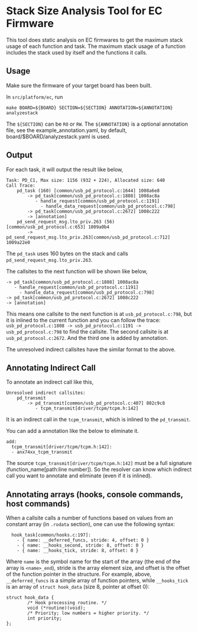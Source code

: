 Stack Size Analysis Tool for EC Firmware
========================================

This tool does static analysis on EC firmwares to get the maximum stack usage of
each function and task. The maximum stack usage of a function includes the stack
used by itself and the functions it calls.

Usage
-----

Make sure the firmware of your target board has been built.

In `src/platform/ec`, run
```
make BOARD=${BOARD} SECTION=${SECTION} ANNOTATION=${ANNOTATION} analyzestack
```
The `${SECTION}` can be `RO` or `RW`. The `${ANNOTATION}` is a optional
annotation file, see the example_annotation.yaml, by default,
board/$BOARD/analyzestack.yaml is used.

Output
------

For each task, it will output the result like below,
```
Task: PD_C1, Max size: 1156 (932 + 224), Allocated size: 640
Call Trace:
    pd_task (160) [common/usb_pd_protocol.c:1644] 1008a6e8
        -> pd_task[common/usb_pd_protocol.c:1808] 1008ac8a
           - handle_request[common/usb_pd_protocol.c:1191]
             - handle_data_request[common/usb_pd_protocol.c:798]
        -> pd_task[common/usb_pd_protocol.c:2672] 1008c222
        -> [annotation]
    pd_send_request_msg.lto_priv.263 (56) [common/usb_pd_protocol.c:653] 1009a0b4
        -> pd_send_request_msg.lto_priv.263[common/usb_pd_protocol.c:712] 1009a22e0
```
The `pd_task` uses 160 bytes on the stack and calls `pd_send_request_msg.lto_priv.263`.

The callsites to the next function will be shown like below,
```
-> pd_task[common/usb_pd_protocol.c:1808] 1008ac8a
   - handle_request[common/usb_pd_protocol.c:1191]
     - handle_data_request[common/usb_pd_protocol.c:798]
-> pd_task[common/usb_pd_protocol.c:2672] 1008c222
-> [annotation]
```
This means one callsite to the next function is at `usb_pd_protocol.c:798`,
but it is inlined to the current function and you can follow the trace:
`usb_pd_protocol.c:1808 -> usb_pd_protocol.c:1191 -> usb_pd_protocol.c:798` to
find the callsite. The second callsite is at `usb_pd_protocol.c:2672`. And the
third one is added by annotation.

The unresolved indirect callsites have the similar format to the above.

Annotating Indirect Call
------------------------

To annotate an indirect call like this,
```
Unresolved indirect callsites:
    pd_transmit
        -> pd_transmit[common/usb_pd_protocol.c:407] 802c9c8
           - tcpm_transmit[driver/tcpm/tcpm.h:142]
```
It is an indirect call in the `tcpm_transmit`, which is inlined to the `pd_transmit`.

You can add a annotation like the below to eliminate it.
```
add:
  tcpm_transmit[driver/tcpm/tcpm.h:142]:
  - anx74xx_tcpm_transmit
```
The source `tcpm_transmit[driver/tcpm/tcpm.h:142]` must be a full signature (function_name[path:line number]).
So the resolver can know which indirect call you want to annotate and eliminate (even if it is inlined).

Annotating arrays (hooks, console commands, host commands)
----------------------------------------------------------

When a callsite calls a number of functions based on values from an constant
array (in `.rodata` section), one can use the following syntax:

```
  hook_task[common/hooks.c:197]:
    - { name: __deferred_funcs, stride: 4, offset: 0 }
    - { name: __hooks_second, stride: 8, offset: 0 }
    - { name: __hooks_tick, stride: 8, offset: 0 }
```

Where `name` is the symbol name for the start of the array (the end of the array
is `<name>_end`), stride is the array element size, and offset is the offset of
the function pointer in the structure. For example, above, `__deferred_funcs` is
a simple array of function pointers, while `__hooks_tick` is an array of
`struct hook_data` (size 8, pointer at offset 0):

```
struct hook_data {
        /* Hook processing routine. */
        void (*routine)(void);
        /* Priority; low numbers = higher priority. */
        int priority;
};
```
